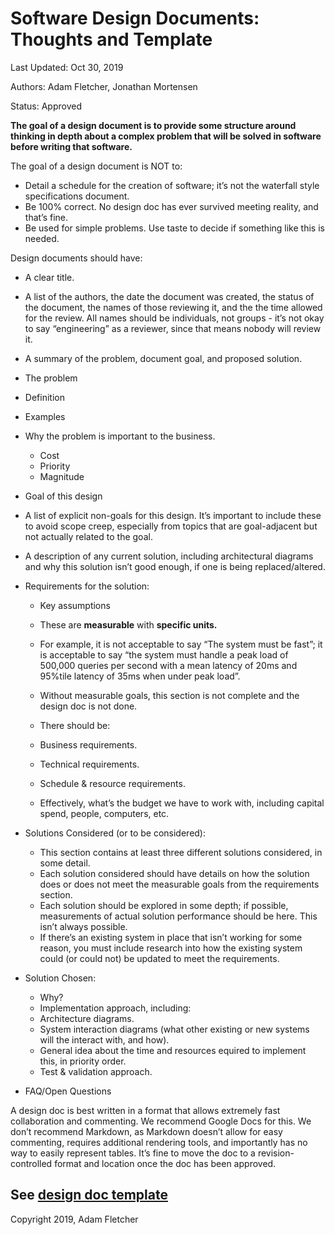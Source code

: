 # Software Design Documents: Thoughts and Template

Last Updated: Oct 30, 2019

Authors: Adam Fletcher, Jonathan Mortensen

Status: Approved

**The goal of a design document is to provide some
structure around thinking in depth about a complex problem that will be
solved in software before writing that software.**

The goal of a design document is NOT to:
  * Detail a schedule for the creation of software; it’s not the waterfall style specifications document.
  * Be 100% correct. No design doc has ever survived meeting reality, and that’s fine.
  * Be used for simple problems. Use taste to decide if something like this is needed.


Design documents should have:

  * A clear title.
  * A list of the authors, the date the document was created, the status of the document, the names of those reviewing it, and the the time allowed for the review. All names should be individuals, not groups - it’s not okay to say “engineering” as a reviewer, since that means nobody will review it.
  * A summary of the problem, document goal, and proposed solution.
  * The problem
  * Definition
  * Examples
  * Why the problem is important to the business.
    * Cost
    * Priority
    * Magnitude
  * Goal of this design
  * A list of explicit non-goals for this design. It’s
    important to include these to avoid scope creep, especially from
    topics that are goal-adjacent but not actually related to the
    goal.

  * A description of any current solution, including
    architectural diagrams and why this solution isn’t good enough, if
    one is being replaced/altered.

  * Requirements for the solution:
    * Key assumptions
    * These are **measurable** with **specific units.**
    * For example, it is not acceptable to say “The system must be fast”; it is acceptable to say “the system must handle a peak load of 500,000 queries per second with a mean latency of 20ms and 95%tile latency of 35ms when under peak load”.
    * Without measurable goals, this section is not complete and the design doc is not done.
 
    * There should be:
     * Business requirements.
     * Technical requirements.
     * Schedule & resource requirements.
      * Effectively, what’s the budget we have to work with, including capital spend, people, computers, etc.
  * Solutions Considered (or to be considered):
      * This section contains at least three different solutions considered, in some detail.
      * Each solution considered should have details on how the solution does or does not meet the measurable goals from the requirements section.
      * Each solution should be explored in some depth; if possible, measurements of actual solution performance should be here. This isn’t always possible.
      * If there’s an existing system in place that isn’t working for some reason, you must include research into how the existing system could (or could not) be updated to meet the requirements.
  * Solution Chosen:
      * Why?
      * Implementation approach, including:
       * Architecture diagrams.
       * System interaction diagrams (what other existing or new systems will the interact with, and how).
      * General idea about the time and resources equired to implement this, in priority order.
      * Test & validation approach.

  * FAQ/Open Questions


A design doc is best written in a format that allows
extremely fast collaboration and commenting. We recommend Google Docs
for this. We don’t recommend Markdown, as Markdown doesn’t allow for
easy commenting, requires additional rendering tools, and importantly
has no way to easily represent tables. It’s fine to move the doc to a
revision-controlled format and location once the doc has been
approved.

## See [design doc template](template.md) ##

Copyright 2019, Adam Fletcher
